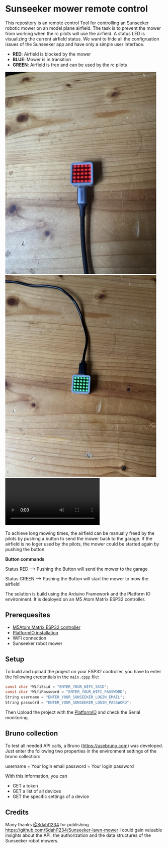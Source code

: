 # Sunseeker mower remote control

This repository is an remote control Tool for controlling an Sunseeker robotic mower on an model plane airfield. The task is to prevent the mower from working when the rc pilots will use the airfield. A status LED is visualizing the current airfield status. We want to hide all the configruation issues of the Sunseeker app and have only a simple user interface.

* **RED**: Airfield is blocked by the mower
* **BLUE**: Mower is in transition
* **GREEN**: Airfield is free and can be used by the rc pilots

![Status RED](docs/images/state_red.jpeg)
![Status GREEN](docs/images/state_green.jpeg)
![Button PRESS](docs/images/button_press.mov)

To achieve long mowing times, the airfield can be manually freed by the pilots by pushing a button to send the mower back to the garage. If the airfield is no loger used by the pilots, the mower could be started again by pushing the button.

**Button commands**

Status RED --> Pushing the Button will send the mower to the garage

Status GREEN --> Pushing the Button will start the mower to mow the airfield

The solution is build using the Arduino Framework and the Platform IO environment. It is deployed on an M5 Atom Matrix ESP32 controller. 

## Prerequesites

* [M5Atom Matrix ESP32 controller](https://shop.m5stack.com/products/atom-matrix-esp32-development-kit)
* [PlatformIO installation](https://platformio.org)
* WiFi connection
* Sunseeker robot mower

## Setup

To build and upload the project on your ESP32 controller, you have to enter the following credentials in the ```main.cppp``` file:

```c
const char *WifiSsid = "ENTER_YOUR_WIFI_SSID";
const char *WifiPassword = "ENTER_YOUR_WIFI_PASSWORD";
String username = "ENTER_YOUR_SUNSEEKER_LOGIN_EMAIL";
String password = "ENTER_YOUR_SUNSEEKER_LOGIN_PASSWORD";
```

Then Upload the project with the [PlatformIO](https://platformio.org) and check the Serial monitoring.

## Bruno collection

To test all needed API calls, a Bruno (https://usebruno.com) was developed. Just enter the following two properties in the environment settings of the bruno collection:

username = Your login email 
password = Your login password

With this information, you can 

* GET a token
* GET a list of all devices
* GET the specific settings of a device

## Credits

Many thanks [@Sdahl1234](https://github.com/Sdahl1234) for publishing https://github.com/Sdahl1234/Sunseeker-lawn-mower I could gain valuable insights about the API, the authorization and the data structures of the Sunseeker robot mowers. 

